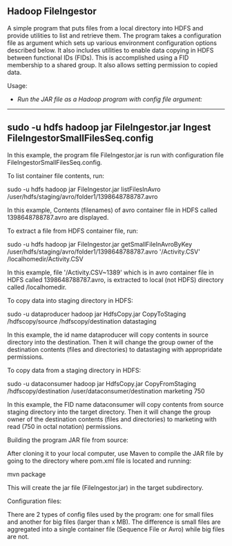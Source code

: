 Hadoop FileIngestor
-----------------------------

A simple program that puts files from a local directory into HDFS and provide utilities to list and retrieve them. The program  takes a configuration file as argument which sets up various environment configuration options described below. 
It also includes utilities to enable data copying in HDFS between functional IDs (FIDs). This is accomplished using a FID membership to a shared group. It also allows setting permission to copied data.

Usage:

* *Run the JAR file as a Hadoop program with config file argument:*

----
sudo -u hdfs hadoop jar FileIngestor.jar Ingest FileIngestorSmallFilesSeq.config
----

In this example, the program file FileIngestor.jar is run with configuration file FileIngestorSmallFilesSeq.config.

To list container file contents, run:

sudo -u hdfs hadoop jar FileIngestor.jar listFilesInAvro /user/hdfs/staging/avro/folder1/1398648788787.avro

In this example, Contents (filenames) of avro container file in HDFS called  1398648788787.avro are displayed.

To extract a file from HDFS container file, run:

sudo -u hdfs hadoop jar FileIngestor.jar getSmallFileInAvroByKey /user/hdfs/staging/avro/folder1/1398648788787.avro '/Activity.CSV' /localhomedir/Activity.CSV

In this example, file '/Activity.CSV~1389' which is in avro container file in HDFS called  1398648788787.avro, is extracted to local (not HDFS) directory called /localhomedir.

To copy data into staging directory in HDFS:

sudo -u dataproducer hadoop jar HdfsCopy.jar CopyToStaging /hdfscopy/source /hdfscopy/destination datastaging

In this example, the id name dataproducer will copy contents in source directory into the destination. Then it will change the group owner of the destination contents (files and directories) to datastaging with appropridate permissions.

To copy data from a staging directory in HDFS:

sudo -u dataconsumer hadoop jar HdfsCopy.jar CopyFromStaging /hdfscopy/destination /user/dataconsumer/destination marketing 750

In this example, the FID name dataconsumer will copy contents from source staging directory into the target directory. Then it will change the group owner of the destination contents (files and directories) to marketing with read  (750 in octal notation) permissions.


Building the program JAR file from source:

After cloning it to your local computer, use Maven to compile the JAR file by going to the directory where pom.xml file is located and running:

mvn package

This will create the jar file (FileIngestor.jar) in the target subdirectory.


Configuration files:

There are 2 types of config files used by the program: one for small files and another for big files (larger than x MB). The difference is small files are aggregated into a single container file (Sequence File or Avro) while big files are not.
